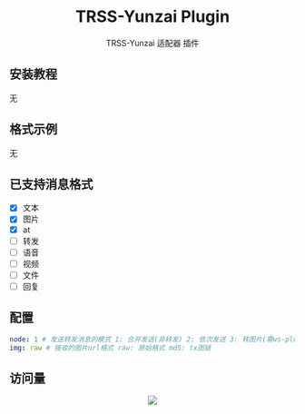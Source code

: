 <div align="center">

# TRSS-Yunzai Plugin

TRSS-Yunzai 适配器 插件

</div>

## 安装教程

无

## 格式示例

无

## 已支持消息格式

- [x] 文本
- [x] 图片
- [x] at
- [ ] 转发
- [ ] 语音
- [ ] 视频
- [ ] 文件
- [ ] 回复

## 配置

```yaml
node: 1 # 发送转发消息的模式 1: 合并发送(非转发) 2: 依次发送 3: 转图片(需ws-plugin)
img: raw # 接收的图片url格式 raw: 原始格式 md5: tx图链
```

## 访问量

<p align="center"><img src="https://moe-counter.glitch.me/get/@XasYer-XaYoRi?theme=rule34" /></p>